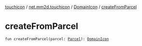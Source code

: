 [touchicon](../../index.md) / [net.mm2d.touchicon](../index.md) / [DomainIcon](index.md) / [createFromParcel](./create-from-parcel.md)

# createFromParcel

`fun createFromParcel(parcel: `[`Parcel`](https://developer.android.com/reference/android/os/Parcel.html)`): `[`DomainIcon`](index.md)